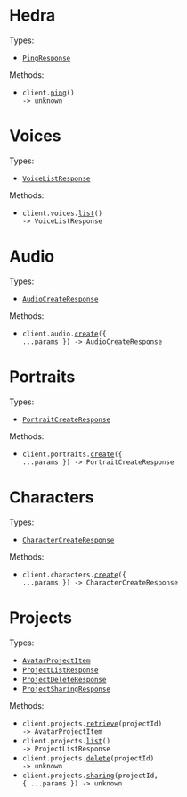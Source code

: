 # Hedra

Types:

- <code><a href="./src/resources/top-level.ts">PingResponse</a></code>

Methods:

- <code title="get /ping">client.<a href="./src/index.ts">ping</a>() -> unknown</code>

# Voices

Types:

- <code><a href="./src/resources/voices.ts">VoiceListResponse</a></code>

Methods:

- <code title="get /v1/voices">client.voices.<a href="./src/resources/voices.ts">list</a>() -> VoiceListResponse</code>

# Audio

Types:

- <code><a href="./src/resources/audio.ts">AudioCreateResponse</a></code>

Methods:

- <code title="post /v1/audio">client.audio.<a href="./src/resources/audio.ts">create</a>({ ...params }) -> AudioCreateResponse</code>

# Portraits

Types:

- <code><a href="./src/resources/portraits.ts">PortraitCreateResponse</a></code>

Methods:

- <code title="post /v1/portrait">client.portraits.<a href="./src/resources/portraits.ts">create</a>({ ...params }) -> PortraitCreateResponse</code>

# Characters

Types:

- <code><a href="./src/resources/characters.ts">CharacterCreateResponse</a></code>

Methods:

- <code title="post /v1/characters">client.characters.<a href="./src/resources/characters.ts">create</a>({ ...params }) -> CharacterCreateResponse</code>

# Projects

Types:

- <code><a href="./src/resources/projects.ts">AvatarProjectItem</a></code>
- <code><a href="./src/resources/projects.ts">ProjectListResponse</a></code>
- <code><a href="./src/resources/projects.ts">ProjectDeleteResponse</a></code>
- <code><a href="./src/resources/projects.ts">ProjectSharingResponse</a></code>

Methods:

- <code title="get /v1/projects/{project_id}">client.projects.<a href="./src/resources/projects.ts">retrieve</a>(projectId) -> AvatarProjectItem</code>
- <code title="get /v1/projects">client.projects.<a href="./src/resources/projects.ts">list</a>() -> ProjectListResponse</code>
- <code title="delete /v1/projects/{project_id}">client.projects.<a href="./src/resources/projects.ts">delete</a>(projectId) -> unknown</code>
- <code title="post /v1/projects/{project_id}/sharing">client.projects.<a href="./src/resources/projects.ts">sharing</a>(projectId, { ...params }) -> unknown</code>
